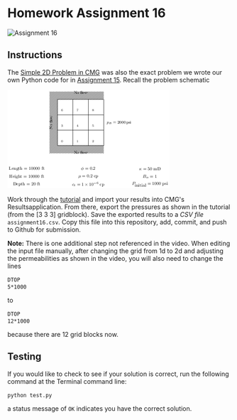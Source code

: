 # Homework Assignment 16

![Assignment 16](https://github.com/PGE323M/assignment16-solution/workflows/.github/workflows/main.yml/badge.svg)


## Instructions

The [Simple 2D Problem in CMG](https://youtu.be/Tx1l-dQO5TA) was also the exact problem we wrote our own Python code for in [Assignment 15](https://github.com/PGE323M/assignment15/blob/master/assignment15.ipynb).   Recall the problem schematic

![image](images/grid.png)

Work through the [tutorial](https://youtu.be/Tx1l-dQO5TA) and import your results into CMG's Resultsapplication.  From there, export the pressures as shown in the tutorial (from the [3 3 3] gridblock).
Save the exported results to a *CSV file* `assignment16.csv`.  Copy this file into this repository, add, commit, and push to Github for submission.

**Note:**
There is one additional step not referenced in the video.  When editing the input file manually, after changing the grid from 1d to 2d and adjusting the permeabilities as shown in the video, you will also need to change the lines

```
DTOP
5*1000
```

to

```
DTOP
12*1000
```

because there are 12 grid blocks now.

## Testing

If you would like to check to see if your solution is correct, run the following command at the Terminal command line:

```bash
python test.py
```

a status message of `OK` indicates you have the correct solution.
